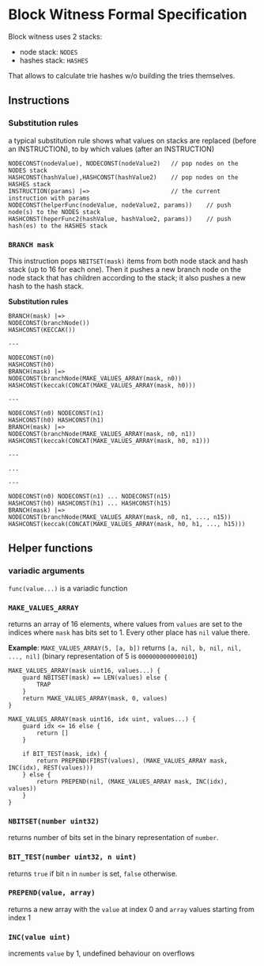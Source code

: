 # Block Witness Formal Specification

Block witness uses 2 stacks:
- node stack: `NODES`
- hashes stack: `HASHES`

That allows to calculate trie hashes w/o building the tries themselves.

## Instructions

### Substitution rules

a typical substitution rule shows what values on stacks are replaced (before an INSTRUCTION), to by which values (after an INSTRUCTION)

```
NODECONST(nodeValue), NODECONST(nodeValue2)   // pop nodes on the NODES stack
HASHCONST(hashValue),HASHCONST(hashValue2)    // pop nodes on the HASHES stack
INSTRUCTION(params) |=>                       // the current instruction with params
NODECONST(helperFunc(nodeValue, nodeValue2, params))    // push node(s) to the NODES stack
HASHCONST(heperFunc2(hashValue, hashValue2, params))    // push hash(es) to the HASHES stack
```

### `BRANCH mask`

This instruction pops `NBITSET(mask)` items from both node stack and hash stack (up to 16 for each one). Then it pushes a new branch node on the node stack that has children according to the stack; it also pushes a new hash to the hash stack.

**Substitution rules**
```
BRANCH(mask) |=>
NODECONST(branchNode())
HASHCONST(KECCAK())

---

NODECONST(n0)
HASHCONST(h0)
BRANCH(mask) |=>
NODECONST(branchNode(MAKE_VALUES_ARRAY(mask, n0))
HASHCONST(keccak(CONCAT(MAKE_VALUES_ARRAY(mask, h0)))

---

NODECONST(n0) NODECONST(n1)
HASHCONST(h0) HASHCONST(h1)
BRANCH(mask) |=>
NODECONST(branchNode(MAKE_VALUES_ARRAY(mask, n0, n1))
HASHCONST(keccak(CONCAT(MAKE_VALUES_ARRAY(mask, h0, n1)))

---

...

---

NODECONST(n0) NODECONST(n1) ... NODECONST(n15)
HASHCONST(h0) HASHCONST(h1) ... HASHCONST(h15)
BRANCH(mask) |=>
NODECONST(branchNode(MAKE_VALUES_ARRAY(mask, n0, n1, ..., n15))
HASHCONST(keccak(CONCAT(MAKE_VALUES_ARRAY(mask, h0, h1, ..., h15)))
```

## Helper functions

### variadic arguments
`func(value...)` is a variadic function

### `MAKE_VALUES_ARRAY`

returns an array of 16 elements, where values from `values` are set to the indices where `mask` has bits set to 1. Every other place has `nil` value there.

**Example**: `MAKE_VALUES_ARRAY(5, [a, b])` returns `[a, nil, b, nil, nil, ..., nil]` (binary representation of 5 is `0000000000000101`)

```
MAKE_VALUES_ARRAY(mask uint16, values...) {
    guard NBITSET(mask) == LEN(values) else {
        TRAP
    }
    return MAKE_VALUES_ARRAY(mask, 0, values)
}

MAKE_VALUES_ARRAY(mask uint16, idx uint, values...) {
    guard idx <= 16 else {
        return []
    }

    if BIT_TEST(mask, idx) {
        return PREPEND(FIRST(values), (MAKE_VALUES_ARRAY mask, INC(idx), REST(values)))
    } else {
        return PREPEND(nil, (MAKE_VALUES_ARRAY mask, INC(idx), values))
    }
}
```

### `NBITSET(number uint32)`

returns number of bits set in the binary representation of `number`.

### `BIT_TEST(number uint32, n uint)`

returns `true` if bit `n` in `number` is set, `false` otherwise.

### `PREPEND(value, array)`

returns a new array with the `value` at index 0 and `array` values starting from index 1

### `INC(value uint)`

increments `value` by 1, undefined behaviour on overflows